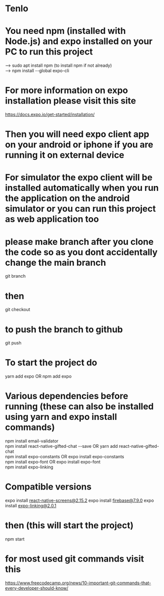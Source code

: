 # Tenlo

# You need npm (installed with Node.js) and expo installed on your PC to run this project
--> sudo apt install npm        (to install npm if not already)\
--> npm install --global expo-cli

# For more information on expo installation please visit this site
https://docs.expo.io/get-started/installation/

# Then you will need expo client app on your android or iphone if you are running it on external device
# For simulator the expo client will be installed automatically when you run the application on the android simulator or you can run this project as web application too 

# please make branch after you clone the code so as you dont accidentally change the main branch
git branch <branch-name>
  
# then
git checkout <your-branch-name>
  
# to push the branch to github
git push <remote> <branch>


# To start the project do
yarn add expo   OR   npm add expo

# Various dependencies before running (these can also be installed using yarn and expo install commands)
npm install email-validator \
npm install react-native-gifted-chat --save     OR   yarn add react-native-gifted-chat \
npm install expo-constants          OR      expo install expo-constants \
npm install expo-font               OR      expo install expo-font \
npm install expo-linking

# Compatible versions
expo install react-native-screens@2.15.2 
expo install firebase@7.9.0
expo install expo-linking@2.0.1

# then (this will start the project)
npm start



# for most used git commands visit this
https://www.freecodecamp.org/news/10-important-git-commands-that-every-developer-should-know/
